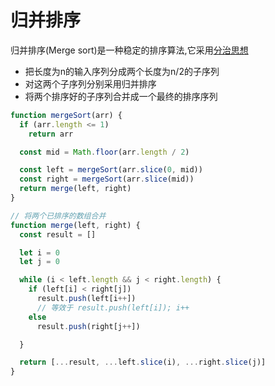 # 归并排序

归并排序(Merge sort)是一种稳定的排序算法,它采用[分治思想](./divideConquer.md)

* 把长度为n的输入序列分成两个长度为n/2的子序列
* 对这两个子序列分别采用归并排序
* 将两个排序好的子序列合并成一个最终的排序序列

```js
function mergeSort(arr) {
  if (arr.length <= 1)
    return arr

  const mid = Math.floor(arr.length / 2)

  const left = mergeSort(arr.slice(0, mid))
  const right = mergeSort(arr.slice(mid))
  return merge(left, right)
}

// 将两个已排序的数组合并
function merge(left, right) {
  const result = []

  let i = 0
  let j = 0

  while (i < left.length && j < right.length) {
    if (left[i] < right[j])
      result.push(left[i++])
      // 等效于 result.push(left[i]); i++
    else
      result.push(right[j++])

  }

  return [...result, ...left.slice(i), ...right.slice(j)]
}
```
